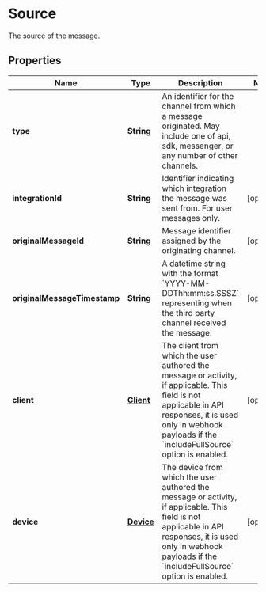 

# Source

The source of the message.

## Properties

| Name | Type | Description | Notes |
|------------ | ------------- | ------------- | -------------|
|**type** | **String** | An identifier for the channel from which a message originated. May include one of api, sdk, messenger, or any number of other channels. |  |
|**integrationId** | **String** | Identifier indicating which integration the message was sent from. For user messages only. |  [optional] |
|**originalMessageId** | **String** | Message identifier assigned by the originating channel. |  [optional] |
|**originalMessageTimestamp** | **String** | A datetime string with the format &#x60;YYYY-MM-DDThh:mm:ss.SSSZ&#x60; representing when the third party channel received the message. |  [optional] |
|**client** | [**Client**](Client.md) | The client from which the user authored the message or activity, if applicable. This field is not applicable in API responses, it is used only in webhook payloads if the &#x60;includeFullSource&#x60; option is enabled. |  [optional] |
|**device** | [**Device**](Device.md) | The device from which the user authored the message or activity, if applicable. This field is not applicable in API responses, it is used only in webhook payloads if the &#x60;includeFullSource&#x60; option is enabled. |  [optional] |




